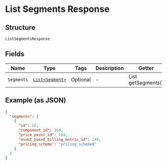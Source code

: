 
# List Segments Response

## Structure

`ListSegmentsResponse`

## Fields

| Name | Type | Tags | Description | Getter | Setter |
|  --- | --- | --- | --- | --- | --- |
| `Segments` | [`List<Segment>`](../../doc/models/segment.md) | Optional | - | List<Segment> getSegments() | setSegments(List<Segment> segments) |

## Example (as JSON)

```json
{
  "segments": [
    {
      "id": 50,
      "component_id": 160,
      "price_point_id": 184,
      "event_based_billing_metric_id": 244,
      "pricing_scheme": "pricing_scheme8"
    }
  ]
}
```

